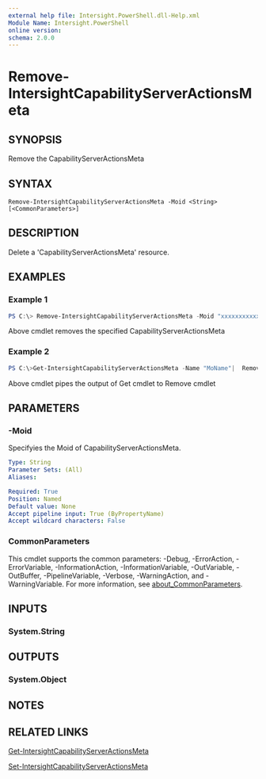 ```yaml
---
external help file: Intersight.PowerShell.dll-Help.xml
Module Name: Intersight.PowerShell
online version:
schema: 2.0.0
---
```


# Remove-IntersightCapabilityServerActionsMeta

## SYNOPSIS
Remove the CapabilityServerActionsMeta

## SYNTAX

```
Remove-IntersightCapabilityServerActionsMeta -Moid <String> [<CommonParameters>]
```

## DESCRIPTION
Delete a &apos;CapabilityServerActionsMeta&apos; resource.

## EXAMPLES

### Example 1
```powershell
PS C:\> Remove-IntersightCapabilityServerActionsMeta -Moid "xxxxxxxxxxxxxxxxxxxxxxxxxxx"
```
Above cmdlet removes the specified CapabilityServerActionsMeta 

### Example 2
```powershell
PS C:\>Get-IntersightCapabilityServerActionsMeta -Name "MoName"|  Remove-IntersightCapabilityServerActionsMeta
```
Above cmdlet pipes the output of Get cmdlet to Remove cmdlet

## PARAMETERS

### -Moid
Specifyies the Moid of CapabilityServerActionsMeta.

```yaml
Type: String
Parameter Sets: (All)
Aliases:

Required: True
Position: Named
Default value: None
Accept pipeline input: True (ByPropertyName)
Accept wildcard characters: False
```

### CommonParameters
This cmdlet supports the common parameters: -Debug, -ErrorAction, -ErrorVariable, -InformationAction, -InformationVariable, -OutVariable, -OutBuffer, -PipelineVariable, -Verbose, -WarningAction, and -WarningVariable. For more information, see [about_CommonParameters](http://go.microsoft.com/fwlink/?LinkID=113216).

## INPUTS

### System.String

## OUTPUTS

### System.Object
## NOTES

## RELATED LINKS

[Get-IntersightCapabilityServerActionsMeta](./Get-IntersightCapabilityServerActionsMeta.md)

[Set-IntersightCapabilityServerActionsMeta](./Set-IntersightCapabilityServerActionsMeta.md)


